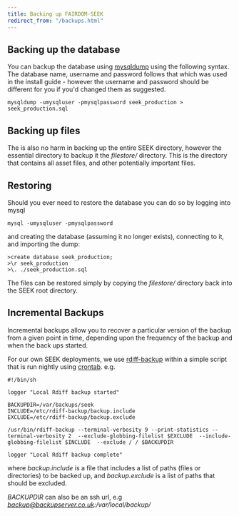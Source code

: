 ```yaml
---
title: Backing up FAIRDOM-SEEK
redirect_from: "/backups.html"
---
```



## Backing up the database

You can backup the database using
[mysqldump](https://dev.mysql.com/doc/en/mysqldump.html) using the
following syntax. The database name, username and password follows that which
was used in the install guide - however the username and password should be
different for you if you'd changed them as suggested.

    mysqldump -umysqluser -pmysqlpassword seek_production > seek_production.sql

## Backing up files

The is also no harm in backing up the entire SEEK directory, however the
essential directory to backup it the *filestore/* directory. This is the
directory that contains all asset files, and other potentially important
files.

## Restoring

Should you ever need to restore the database you can do so by logging into
mysql

    mysql -umysqluser -pmysqlpassword

and creating the database (assuming it no longer exists), connecting to it,
and importing the dump:

    >create database seek_production;
    >\r seek_production
    >\. ./seek_production.sql

The files can be restored simply by copying the *filestore/* directory back
into the SEEK root directory.

## Incremental Backups

Incremental backups allow you to recover a particular version of the backup
from a given point in time, depending upon the frequency of the backup and
when the back ups started.

For our own SEEK deployments, we use
[rdiff-backup](http://www.gnu.org/savannah-checkouts/non-gnu/rdiff-backup/)
within a simple script that is run nightly using
[crontab](http://crontab.org/). e.g.

    #!/bin/sh

    logger "Local Rdiff backup started"

    BACKUPDIR=/var/backups/seek
    INCLUDE=/etc/rdiff-backup/backup.include
    EXCLUDE=/etc/rdiff-backup/backup.exclude

    /usr/bin/rdiff-backup --terminal-verbosity 9 --print-statistics --terminal-verbosity 2  --exclude-globbing-filelist $EXCLUDE  --include-globbing-filelist $INCLUDE  --exclude / / $BACKUPDIR

    logger "Local Rdiff backup complete"

where *backup.include* is a file that includes a list of paths (files or
directories) to be backed up, and *backup.exclude* is a list of paths that
should be excluded.

*BACKUPDIR* can also be an ssh url, e.g
*backup@backupserver.co.uk:/var/local/backup/*

